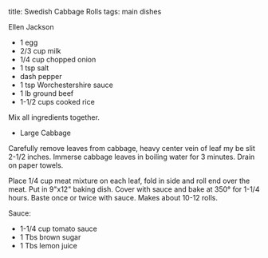 title: Swedish Cabbage Rolls
tags: main dishes

Ellen Jackson

* 1 egg
* 2/3 cup milk
* 1/4 cup chopped onion
* 1 tsp salt
* dash pepper
* 1 tsp Worchestershire sauce
* 1 lb ground beef
* 1-1/2 cups cooked rice

Mix all ingredients together. 

* Large Cabbage

Carefully remove leaves from cabbage, heavy center vein of leaf my be slit 2-1/2 inches.  Immerse cabbage leaves in boiling water for 3 minutes.  Drain on paper towels.

Place 1/4 cup meat mixture on each leaf, fold in side and roll end over the meat.  Put in 9"x12" baking dish.  Cover with sauce and bake at 350° for 1-1/4 hours. Baste once or twice with sauce. Makes about 10-12 rolls.

Sauce:

* 1-1/4 cup tomato sauce
* 1 Tbs brown sugar
* 1 Tbs lemon juice

